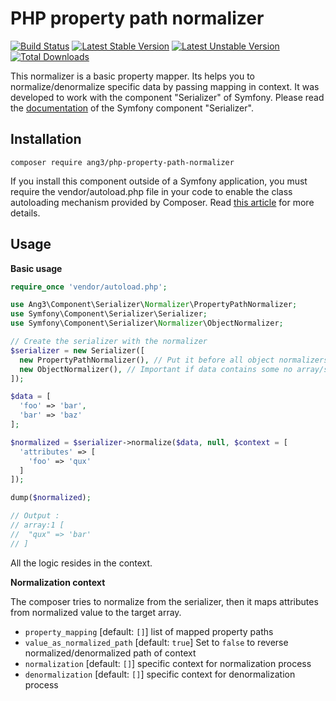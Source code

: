 # PHP property path normalizer

[![Build Status](https://travis-ci.org/Ang3/php-property-path-normalizer.svg?branch=master)](https://travis-ci.org/Ang3/php-property-path-normalizer) [![Latest Stable Version](https://poser.pugx.org/ang3/php-property-path-normalizer/v/stable)](https://packagist.org/packages/ang3/php-property-path-normalizer) [![Latest Unstable Version](https://poser.pugx.org/ang3/php-property-path-normalizer/v/unstable)](https://packagist.org/packages/ang3/php-property-path-normalizer) [![Total Downloads](https://poser.pugx.org/ang3/php-property-path-normalizer/downloads)](https://packagist.org/packages/ang3/php-property-path-normalizer)

This normalizer is a basic property mapper. Its helps you to normalize/denormalize specific data by passing mapping in context. It was developed to work with the component "Serializer" of Symfony. Please read the [documentation](https://symfony.com/doc/current/components/serializer.html) of the Symfony component "Serializer".

## Installation

```shell
composer require ang3/php-property-path-normalizer
```

If you install this component outside of a Symfony application, you must require the vendor/autoload.php file in your code to enable the class autoloading mechanism provided by Composer. Read [this article](https://symfony.com/doc/current/components/using_components.html) for more details.

## Usage

**Basic usage**

```php
require_once 'vendor/autoload.php';

use Ang3\Component\Serializer\Normalizer\PropertyPathNormalizer;
use Symfony\Component\Serializer\Serializer;
use Symfony\Component\Serializer\Normalizer\ObjectNormalizer;

// Create the serializer with the normalizer
$serializer = new Serializer([
  new PropertyPathNormalizer(), // Put it before all object normalizers so as to get higher priority!
  new ObjectNormalizer(), // Important if data contains some no array/scalar values.
]);

$data = [
  'foo' => 'bar',
  'bar' => 'baz'
];

$normalized = $serializer->normalize($data, null, $context = [
  'attributes' => [
    'foo' => 'qux'
  ]
]);

dump($normalized);

// Output :
// array:1 [
//  "qux" => 'bar'
// ]

```

All the logic resides in the context.

**Normalization context**

The composer tries to normalize from the serializer, then it maps attributes from normalized value to the target array.

- ```property_mapping``` [default: ```[]```] list of mapped property paths
- ```value_as_normalized_path``` [default: ```true```] Set to ```false``` to reverse normalized/denormalized path of context
- ```normalization``` [default: ```[]```] specific context for normalization process
- ```denormalization``` [default: ```[]```] specific context for denormalization process